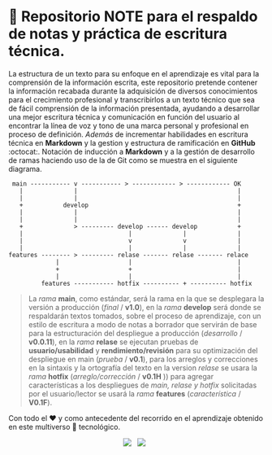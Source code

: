 # :notebook: Repositorio **NOTE** para el respaldo de notas y práctica de escritura técnica.

La estructura de un texto para su enfoque en el aprendizaje es vital para la comprensión de la información escrita, este repositorio pretende contener la información recabada durante la adquisición de diversos conocimientos para el crecimiento profesional y transcribirlos a un texto técnico que sea de fácil comprensión de la información presentada, ayudando a desarrollar una mejor escritura técnica y comunicación en función del usuario al encontrar la línea de voz y tono de una marca personal y profesional en proceso de definición. *Además* de incrementar habilidades en escritura técnica en **Markdown** y la gestion y estructura de ramificación en **GitHub** :octocat:. 
Notación de inducción a **Markdown** y a la gestión de desarrollo de ramas haciendo uso de la de Git  como se muestra en el siguiente diagrama.

~~~
 main ----------- v ----------- > ------------ > ------------ OK
   |              |                                            | 
   |              |                                            | 
   +           develop                                         +
   |              |                                            |
   |              |                                            |
   +              > --------- develop ------ develop           +
   |                             |              |              |    
   |                             v              v              |
   |                             |              |              |  
features -------- > --------- relase ------- relase ------- relace
             |                   |                             |
             +                   +                             |
             |                   |                             |
         features ----------- hotfix ---------- + ---------- hotfix

~~~
> La *rama*  **main**, como estándar, será la rama en la que se desplegara la versión a producción (*final* / **v1.0**), en la *rama* **develop** será donde se respaldarán textos tomados, sobre el proceso de aprendizaje, con un estilo de escritura a modo de notas a borrador que servirán de base para la estructuración del despliegue a producción (*desarrollo* / **v0.0.11**), en la *rama* **relase** se ejecutan pruebas de **usuario/usabilidad** y **rendimiento/revisión** para su optimización del despliegue en main (*prueba* / **v0.1**), para los arreglos y correcciones en la sintaxis y la ortografía del texto en la version *relase* se usara la *rama* **hotfix** (*arreglo/corrección* / **v0.1H** ))  para agregar características a los despliegues de *main, relase y hotfix* solicitadas por el usuario/lector se usará la *rama* **features** (*característica* / **V0.1F**). 

Con todo el :heart: y como antecedente del recorrido en el aprendizaje obtenido en este multiverso :space_invader: tecnológico. 


<p align=center >
    <a><img src='https://img.shields.io/badge/Markdown-000000?style=for-the-badge&logo=markdown&logoColor=white' /></a>&nbsp;&nbsp;
    <a><img src='https://img.shields.io/badge/GitHub-100000?style=for-the-badge&logo=github&logoColor=white' /></a>&nbsp;&nbsp;    
</p>

  
  